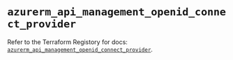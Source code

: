 # `azurerm_api_management_openid_connect_provider`

Refer to the Terraform Registory for docs: [`azurerm_api_management_openid_connect_provider`](https://www.terraform.io/docs/providers/azurerm/r/api_management_openid_connect_provider).
